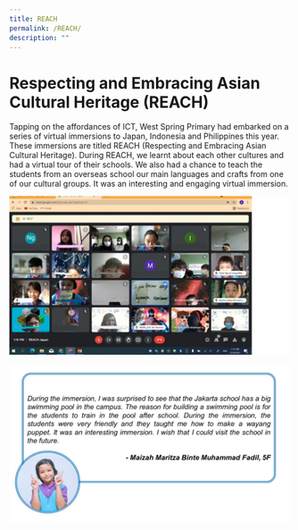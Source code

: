 ```yaml
---
title: REACH
permalink: /REACH/
description: ""
---
```

# Respecting and Embracing Asian Cultural Heritage (REACH)

Tapping on the affordances of ICT, West Spring Primary had embarked on a series of virtual immersions to Japan, Indonesia and Philippines this year. These immersions are titled REACH (Respecting and Embracing Asian Cultural Heritage). During REACH, we learnt about each other cultures and had a virtual tour of their schools. We also had a chance to teach the students from an overseas school our main languages and crafts from one of our cultural groups. It was an interesting and engaging virtual immersion.

![](/images/KP%20CCE1.jpg)

![](/images/REACH%20Reflection.jpg)